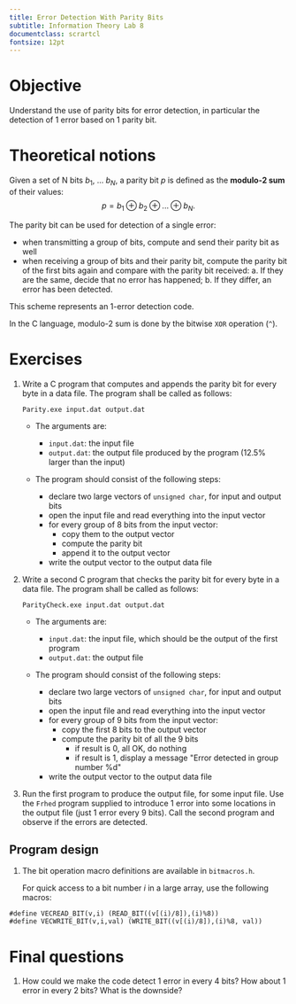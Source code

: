 ```yaml
---
title: Error Detection With Parity Bits
subtitle: Information Theory Lab 8
documentclass: scrartcl
fontsize: 12pt
---
```


# Objective

Understand the use of parity bits for error detection,
in particular the detection of 1 error based on 1 parity bit.

# Theoretical notions

Given a set of N bits $b_1$, ... $b_N$, a parity bit $p$
is defined as the **modulo-2 sum** of their values:
$$p = b_1 \oplus b_2 \oplus ... \oplus b_N.$$

The parity bit can be used for detection of a single error:

- when transmitting a group of bits, compute and send their parity
bit as well
- when receiving a group of bits and their parity bit, compute the 
parity bit of the first bits again and compare with the parity bit 
received:
    a. If they are the same, decide that no error has happened;
    b. If they differ, an error has been detected.

This scheme represents an 1-error detection code.

In the C language, modulo-2 sum is done by the bitwise `XOR` operation (`^`).


# Exercises

1. Write a C program that computes and appends the parity bit for every byte
in a data file.
The program shall be called as follows:

    `Parity.exe input.dat output.dat`
    
    * The arguments are:
        * `input.dat`: the input file
        * `output.dat`: the output file 
        produced by the program (12.5% larger than the input) 
    
    * The program should consist of the following steps:
        * declare two large vectors of `unsigned char`, for input
        and output bits
        * open the input file and read everything into the input vector
        * for every group of 8 bits from the input vector:
            * copy them to the output vector
            * compute the parity bit
            * append it to the output vector
        * write the output vector to the output data file

1. Write a second C program that checks the parity bit for every byte
in a data file.
The program shall be called as follows:

    `ParityCheck.exe input.dat output.dat`
    
    * The arguments are:
        * `input.dat`: the input file, which should be the output of the 
        first program
        * `output.dat`: the output file 
    
    * The program should consist of the following steps:
        * declare two large vectors of `unsigned char`, for input
        and output bits
        * open the input file and read everything into the input vector
        * for every group of 9 bits from the input vector:
            * copy the first 8 bits to the output vector
            * compute the parity bit of all the 9 bits
                * if result is 0, all OK, do nothing
                * if result is 1, display a message 
                "Error detected in group number %d"
        * write the output vector to the output data file

3. Run the first program to produce the output file, for some input
file. Use the `Frhed` program supplied to introduce 1 error into
some locations in the output file (just 1 error every 9 bits). Call the
second program and observe if the errors are detected.

## Program design

1. The bit operation macro definitions are available in `bitmacros.h`.

	For quick access to a bit number $i$ in a large array, use the
	following macros:
	
```
#define VECREAD_BIT(v,i) (READ_BIT((v[(i)/8]),(i)%8))
#define VECWRITE_BIT(v,i,val) (WRITE_BIT((v[(i)/8]),(i)%8, val))
```

# Final questions

1. How could we make the code detect 1 error in every 4 bits?
How about 1 error in every 2 bits? What is the downside?

